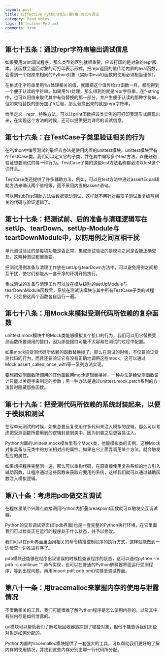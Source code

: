```yaml
---
layout: post
title: 《Effective Python》笔记-第9章 测试与调试
category: Read Notes
tags: [Effective Python]
comments: true
---
```



## 第七十五条：通过repr字符串输出调试信息

如果要用print调试程序，那么类型的区别就很重要，应该打印的是对象的repr版本。该函数会返回对象的可打印表示形式，把repr返回的值传给内置的eval函数，会得到一个跟原来相同的Python对象（实际中eval()函数的使用必须相当谨慎）。

在格式化字符串里用%s处理相关的值，就跟把这个值传给str函数一样，都能得到一个便于认读的字符串。如果用%r处理，那么得到的就是repr字符串。在f-string中，也可以用值来取代其中有待替换的那一部分，并产生便于认读的那种字符串，但如果待替换的部分加了!r后缀，那么替换出来的就是repr字符串。

给类定义__repr__特殊方法，可以让print函数把该类实例的可打印表现形式展现出来，在实现这个方法的时候，还可以提供更为详尽的调试信息。

## 第七十六条：在TestCase子类里验证相关的行为

在Python中编写测试的最经典办法是使用内置的unittest模块。unittest模块里有个TestCase类，我们可以定义它的子类，并在其中编写多个test方法，以便分别验证想要测试的每一种行为。TestCase子类的这些test方法名称都必须以test这个词开头。

TestCase类还提供了许多辅助方法，例如，可以在test方法中通过assertEqual辅助方法来确认两个值相等，而不采用内置的assert语句。

可以用subTest辅助方法做数据驱动测试，这样就不用针对每项子测试重复编写相关的代码与验证逻辑了。

## 第七十七条：把测试前、后的准备与清理逻辑写在setUp、tearDown、setUp-Module与teartDownModule中，以防用例之间互相干扰

单元测试验证的是每项功能是否正常，集成测试验证的是模块之间是否能正确交互，这两种测试都很重要。

把测试用例准备与清理工作放在setUp与tearDown方法中，可以避免用例之间相互干扰，使它们都能从一套干净的环境开始执行。

集成测试的准备与清理工作可以放在模块级别的setUpModule与tearDownModule函数里，系统在测试该模块与其中所有TestCase子类的过程中，只会把这两个函数各自运行一遍。

## 第七十八条：用Mock来模拟受测代码所依赖的复杂函数

unittest.mock模块中的Mock类能够模拟某个接口的行为，我们可以用它替换受测函数所要调用的接口，因为那些接口可能不太容易在测试的过程中配置。

如果mock把受测代码所依赖的函数替换掉了，那么在测试的时候，不仅要验证受测代码的行为，而且还要验证它有没有正确地调用这些mock，这可以通过Mock.assert_called_once_with等一系列方法实现。

要想把受测函数所调用的其他函数用mock逻辑替换掉，一种办法是给受测函数设计只能以关键字来制定的参数；另一种办法是通过unittest.mock.patch系列的方法暂时隐藏那些函数。

## 第七十九条：把受测代码所依赖的系统封装起来，以便于模拟和测试

在写单元测试的时候，如果总要反复使用许多代码来注入模拟的逻辑，那么可以考虑把受测函数所要用到的逻辑封装到类中，因为封装之后更容易注入。

Python内置的unittest.mock模块里有个Mock类，他能模拟类的实例，这种Mock对象具备与元类中的方法相对应的属性。如果在它上面弄调用某个方法，就会触发相应的属性。

如果想把程序完整测一遍，那么可以重构代码，在原直接使用复杂系统的地方引入辅助函数，让程序通过这些函数来获取它要用的系统，这样我们就可以通过辅助函数注入模拟逻辑。

## 第八十条：考虑用pdb做交互调试

在程序里某个兴趣点直接调用Python内折叠breakpoint函数就可以触发交互调试器。

Python的交互调试界面(即pdb界面)也是一套完整的Python执行环境，在它里面我们可以检查正在运行的程序处于什么状态，并予以修改。

我们可以在pdb界面里面用相关的命令精准控制程序的执行方式，这样就能做到一边检查一边推进程序了。

pdb模块还能够在程序出现错误的时候检查该程序的状态，这可以通过python -m pdb -c continue “<program path>” 命令实现，也可以在普通的Python解释器界面运行受测程序，等到出现问题，再用import pdf; pdb.pm()切换至调试界面。

## 第八十一条：用tracemalloc来掌握内存的使用与泄露情况

不借助相关的工具，我们可能很难了解Python程序是怎么使用内存的，以及其中有些内存是如何泄露的。

gc模块可以帮助我们了解垃圾回收器追踪到了哪些对象，但他不能告诉我们那些对象是如何分配的。

Python内置的tracemalloc模块提供了一套强大的工具，可以帮助我们更好的了解内存的使用情况，并找到这些内存分别由哪一行代码所分配。
